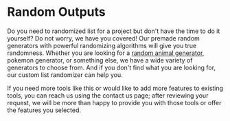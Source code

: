# Random Outputs

Do you need to randomized list for a project but don't have the time to do it yourself? Do not worry, we have you covered! Our premade random generators with powerful randomizing algorithms will give you true randomness. Whether you are looking for a [random animal generator](https://randomoutputs.com/random-animal-generator), pokemon generator, or something else, we have a wide variety of generators to choose from. And if you don't find what you are looking for, our custom list randomizer can help you.

If you need more tools like this or would like to add more features to existing tools, you can reach us using the contact us page; after reviewing your request, we will be more than happy to provide you with those tools or offer the features you selected.


